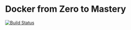 # Docker from Zero to Mastery

[![Build Status](https://travis-ci.org/saiwmon123/DockerFromZeroToMastery-ASP-NETCore.svg?branch=master)](https://travis-ci.org/saiwmon123/DockerFromZeroToMastery-ASP-NETCore)
